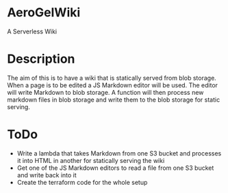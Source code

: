 # AeroGelWiki
A Serverless Wiki 

# Description
The aim of this is to have a wiki that is statically served from blob storage. When a page is to be edited a JS Markdown editor will be used. The editor will write Markdown to blob storage. A function will then process new markdown files in blob storage and write them to the blob storage for static serving. 

# ToDo 
- Write a lambda that takes Markdown from one S3 bucket and processes it into HTML in another for statically serving the wiki
- Get one of the JS Markdown editors to read a file from one S3 bucket and write back into it 
- Create the terraform code for the whole setup 
